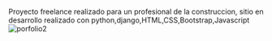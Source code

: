 Proyecto freelance realizado para un profesional de la construccion, sitio en desarrollo realizado con python,django,HTML,CSS,Bootstrap,Javascript 
![porfolio2](https://user-images.githubusercontent.com/87421025/145806949-0a9ac55a-05df-40de-ba52-4c4b72a3d77d.jpg)
